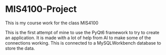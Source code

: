 # MIS4100-Project
This is my course work for the class MIS4100 

This is the first attempt of mine to use the PyQt6 framework to try to create an application. It is made with a lot of help from AI to make some of the connections working. 
This is connected to a MySQLWorkbench database to store the data. 
